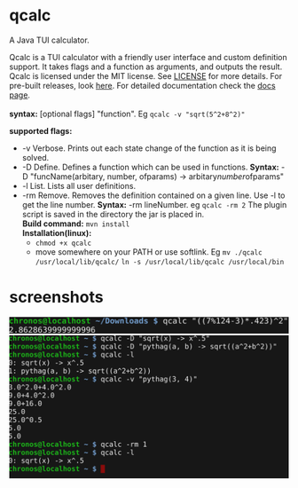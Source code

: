 # qcalc
A Java TUI calculator.

Qcalc is a TUI calculator with a friendly user interface and custom definition support. It takes flags and a function as arguments,
and outputs the result. Qcalc is licensed under the MIT license. See [LICENSE](/LICENSE) for more details. For pre-built releases, look [here](https://github.com/paroxayte/qcalc/releases). For detailed documentation check the [docs page](https://paroxayte.github.io/qcalc/).
<br />
<br />
**syntax:** [optional flags] "function". Eg `qcalc -v "sqrt(5^2+8^2)"`

**supported flags:**
- -v Verbose. Prints out each state change of the function as it is being solved.
- -D Define. Defines a function which can be used in functions. 
  **Syntax:** -D "funcName(arbitary, number, ofparams) -> arbitary*number*ofparams"
- -l List. Lists all user definitions.
- -rm Remove. Removes the definition contained on a given line. Use -l to get the line number. **Syntax:** -rm lineNumber. 
  eg `qcalc -rm 2`
  The plugin script is saved in the directory the jar is placed in.
  <br />
  **Build command:** `mvn install` 
  <br />
  **Installation(linux):** 
  - `chmod +x qcalc`
  - move somewhere on your PATH or use softlink. Eg `mv ./qcalc /usr/local/lib/qcalc/` `ln -s /usr/local/lib/qcalc /usr/local/bin`
 # screenshots
 ![simple usage](/simple.png?raw=true "simple")
 ![flag usage](/flagExpose.png?raw=true "flag usages")
